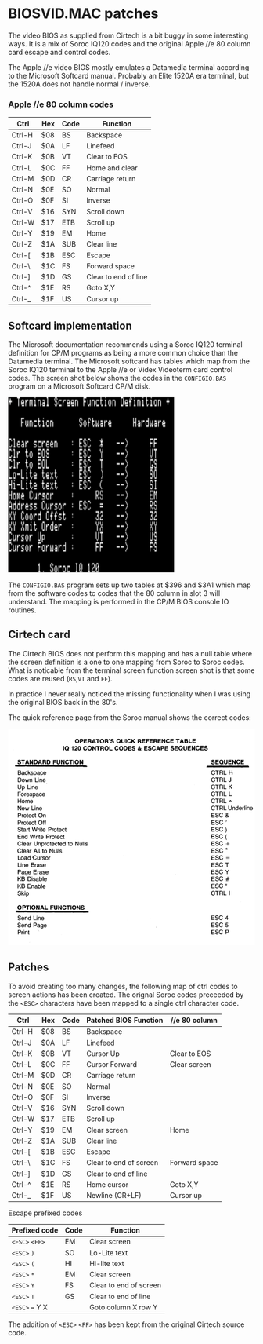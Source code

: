# BIOSVID.MAC patches

The video BIOS as supplied from Cirtech is a bit buggy in some interesting ways. It is a mix of Soroc IQ120 codes and the original Apple //e 80 column card escape and control codes.

The Apple //e video BIOS mostly emulates a Datamedia terminal according to the Microsoft Softcard manual. Probably an Elite 1520A era terminal, but the 1520A does not handle normal / inverse.

### Apple //e 80 column codes

| Ctrl   | Hex | Code | Function             |
|--------|-----|------|----------------------|
| Ctrl-H | $08 | BS   | Backspace            |
| Ctrl-J | $0A | LF   | Linefeed             |
| Ctrl-K | $0B | VT   | Clear to EOS         |
| Ctrl-L | $0C | FF   | Home and clear       |
| Ctrl-M | $0D | CR   | Carriage return      |
| Ctrl-N | $0E | SO   | Normal               |
| Ctrl-O | $0F | SI   | Inverse              |
| Ctrl-V | $16 | SYN  | Scroll down          |
| Ctrl-W | $17 | ETB  | Scroll up            |
| Ctrl-Y | $19 | EM   | Home                 |
| Ctrl-Z | $1A | SUB  | Clear line           |
| Ctrl-[ | $1B | ESC  | Escape               |  
| Ctrl-\ | $1C | FS   | Forward space        |
| Ctrl-] | $1D | GS   | Clear to end of line |
| Ctrl-^ | $1E | RS   | Goto X,Y             |
| Ctrl-_ | $1F | US   | Cursor up            |

## Softcard implementation

The Microsoft documentation recommends using a Soroc IQ120 terminal definition for CP/M programs as being a more common choice than the Datamedia terminal. The Microsoft softcard has tables which map from the Soroc IQ120 terminal to the Apple //e or Videx Videoterm card control codes. The screen shot below shows the codes in the `CONFIGIO.BAS` program on a Microsoft Softcard CP/M disk.

![CONFIGIO screen shot](../images/MS-CPM-terminal-def.png)

The `CONFIGIO.BAS` program sets up two tables at $396 and $3A1 which map from the software codes to codes that the 80 column in slot 3 will understand. The mapping is performed in the CP/M BIOS console IO routines.

## Cirtech card

The Cirtech BIOS does not perform this mapping and has a null table where the screen definition is a one to one mapping from Soroc to Soroc codes. What is noticable from the terminal screen function screen shot is that some codes are reused (`RS`,`VT` and `FF`).

In practice I never really noticed the missing functionality when I was using the original BIOS back in the 80's.

The quick reference page from the Soroc manual shows the correct codes:

![Soroc manual page](../images/IQ120operators.png)

## Patches

To avoid creating too many changes, the following map of ctrl codes to screen actions has been created. The orignal Soroc codes preceeded by the `<ESC>` characters have been mapped to a single ctrl character code. 

| Ctrl        | Hex | Code | Patched BIOS Function  | //e 80 column |
|-------------|-----|------|------------------------|---------------|
| Ctrl-H      | $08 | BS   | Backspace              |               |
| Ctrl-J      | $0A | LF   | Linefeed               |               |
| Ctrl-K      | $0B | VT   | Cursor Up              | Clear to EOS  |
| Ctrl-L      | $0C | FF   | Cursor Forward         | Clear screen  |
| Ctrl-M      | $0D | CR   | Carriage return        |               |
| Ctrl-N      | $0E | SO   | Normal                 |               |
| Ctrl-O      | $0F | SI   | Inverse                |               |
| Ctrl-V      | $16 | SYN  | Scroll down            |               |
| Ctrl-W      | $17 | ETB  | Scroll up              |               |
| Ctrl-Y      | $19 | EM   | Clear screen           | Home          |
| Ctrl-Z      | $1A | SUB  | Clear line             |               |
| Ctrl-[      | $1B | ESC  | Escape                 |               |
| Ctrl-\      | $1C | FS   | Clear to end of screen | Forward space |
| Ctrl-]      | $1D | GS   | Clear to end of line   |               |
| Ctrl-^      | $1E | RS   | Home cursor            | Goto X,Y      |
| Ctrl-_      | $1F | US   | Newline (CR+LF)        | Cursor up     |

Escape prefixed codes

| Prefixed code   | Code | Function               |
|-----------------|------|------------------------|
| `<ESC>` `<FF>`  | EM   | Clear screen           |
| `<ESC>` `)`     | SO   | Lo-Lite text           |
| `<ESC>` `(`     | HI   | Hi-lite text           |
| `<ESC>` `*`     | EM   | Clear screen           |
| `<ESC>` `Y`     | FS   | Clear to end of screen |
| `<ESC>` `T`     | GS   | Clear to end of line   |
| `<ESC>` `=` Y X |      | Goto column X row Y    |

The addition of `<ESC>` `<FF>` has been kept from the original Cirtech source code.
